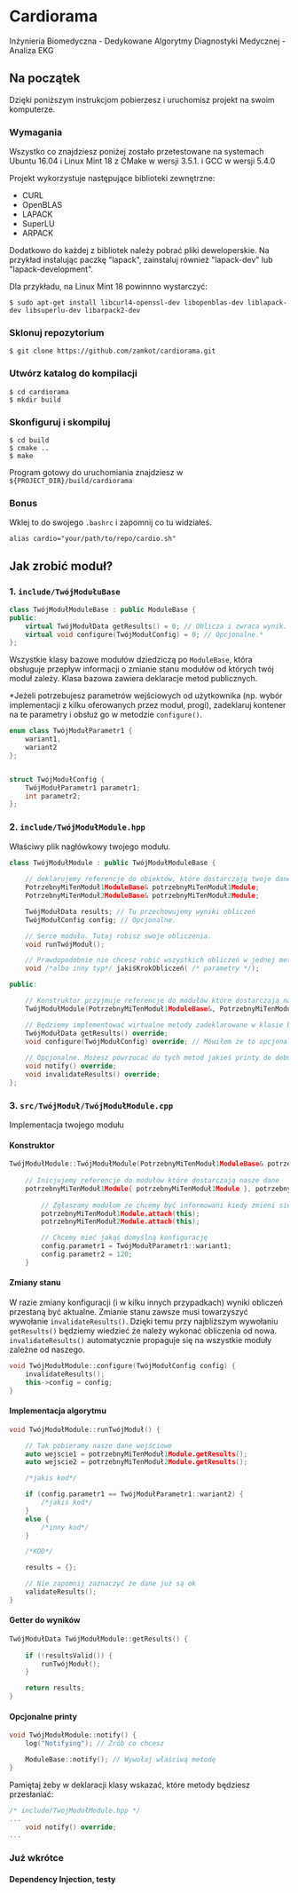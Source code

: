 # Cardiorama

Inżynieria Biomedyczna - Dedykowane Algorytmy Diagnostyki Medycznej - Analiza EKG

## Na początek

Dzięki poniższym instrukcjom pobierzesz i uruchomisz projekt na swoim komputerze.

### Wymagania

Wszystko co znajdziesz poniżej zostało przetestowane na systemach Ubuntu 16.04 i Linux Mint 18 z CMake w wersji 3.5.1. i GCC w wersji 5.4.0

Projekt wykorzystuje następujące biblioteki zewnętrzne:
* CURL
* OpenBLAS
* LAPACK
* SuperLU
* ARPACK

Dodatkowo do każdej z bibliotek należy pobrać pliki deweloperskie. Na przykład instalując paczkę "lapack", zainstaluj również "lapack-dev" lub "lapack-development".

Dla przykładu, na Linux Mint 18 powinnno wystarczyć:
```
$ sudo apt-get install libcurl4-openssl-dev libopenblas-dev liblapack-dev libsuperlu-dev libarpack2-dev
```

### Sklonuj repozytorium
```
$ git clone https://github.com/zamkot/cardiorama.git
```

### Utwórz katalog do kompilacji
```
$ cd cardiorama
$ mkdir build
```

### Skonfiguruj i skompiluj
```
$ cd build
$ cmake ..
$ make
```

Program gotowy do uruchomiania znajdziesz w ```${PROJECT_DIR}/build/cardiorama```

### Bonus
Wklej to do swojego ```.bashrc``` i zapomnij co tu widziałeś.
```
alias cardio="your/path/to/repo/cardio.sh"
```

## Jak zrobić moduł?

### 1. ```include/TwójModułuBase```

```c++
class TwójModułModuleBase : public ModuleBase {
public:
    virtual TwójModułData getResults() = 0; // Oblicza i zwraca wynik.
    virtual void configure(TwójModułConfig) = 0; // Opcjonalne.*
};
```

Wszystkie klasy bazowe modułów dziedziczą po ```ModuleBase```, która obsługuje przepływ informacji o zmianie stanu modułów od których twój moduł zależy.
Klasa bazowa zawiera deklaracje metod publicznych.  

*Jeżeli potrzebujesz parametrów wejściowych od użytkownika (np. wybór implementacji z kilku oferowanych przez moduł, progi), zadeklaruj kontener na te parametry i obsłuż go w metodzie ```configure()```.
```c++
enum class TwójModułParametr1 {
    wariant1,
    wariant2
};


struct TwójModułConfig {
    TwójModułParametr1 parametr1;
    int parametr2;
};

```

### 2. ```include/TwójModułModule.hpp```
Właściwy plik nagłówkowy twojego modułu.

```c++
class TwójModułModule : public TwójModułModuleBase {
    
    // deklarujemy referencje do obiektów, które dostarczają twoje dane wejściowe
    PotrzebnyMiTenModuł1ModuleBase& potrzebnyMiTenModuł1Module;
    PotrzebnyMiTenModuł2ModuleBase& potrzebnyMiTenModuł2Module;

    TwójModułData results; // Tu przechowujemy wyniki obliczeń
    TwójModułConfig config; // Opcjonalne.

    // Serce modułu. Tutaj robisz swoje obliczenia.
    void runTwójModuł(); 

    // Prawdopodobnie nie chcesz robić wszystkich obliczeń w jednej metodzie. Dodaj tyle prywatnych metod ile ci się podoba.
    void /*albo inny typ*/ jakiśKrokObliczeń( /* parametry */);

public:

    // Konstruktor przyjmuje referencje do modułów które dostarczają nasze dane wejściowe
    TwójModułModule(PotrzebnyMiTenModuł1ModuleBase&, PotrzebnyMiTenModuł2ModuleBase&);

    // Będziemy implementować wirtualne metody zadeklarowane w klasie bazowej
    TwójModułData getResults() override;
    void configure(TwójModułConfig) override; // Mówiłem że to opcjonalne?
    
    // Opcjonalne. Możesz powrzucać do tych metod jakieś printy do debugowania.
    void notify() override;
    void invalidateResults() override;
};
```

### 3. ```src/TwójModuł/TwójModułModule.cpp```
Implementacja twojego modułu

#### Konstruktor
```c++
TwójModułModule::TwójModułModule(PotrzebnyMiTenModuł1ModuleBase& potrzebnyMiTenModuł1Module, PotrzebnyMiTenModuł2ModuleBase& potrzebnyMiTenModuł2Module) :
    
    // Inicjujemy referencje do modułów które dostarczają nasze dane
    potrzebnyMiTenModuł1Module{ potrzebnyMiTenModuł1Module }, potrzebnyMiTenModuł2Module{ potrzebnyMiTenModuł2Module } {
        
        // Zgłaszamy modułom że chcemy być informowani kiedy zmieni się ich stan. 
        potrzebnyMiTenModuł1Module.attach(this);
        potrzebnyMiTenModuł2Module.attach(this);

        // Chcemy mieć jakąś domyślną konfigurację
        config.parametr1 = TwójModułParametr1::wariant1;
        config.parametr2 = 120;
    }
```

#### Zmiany stanu

W razie zmiany konfiguracji (i w kilku innych przypadkach) wyniki obliczeń przestaną być aktualne. Zmianie stanu zawsze musi towarzyszyć wywołanie ```invalidateResults()```. Dzięki temu  przy najbliższym wywołaniu ```getResults()``` będziemy wiedzieć że należy wykonać obliczenia od nowa. ```invalidateResults()``` automatycznie propaguje się na wszystkie moduły zależne od naszego.

```c++
void TwójModułModule::configure(TwójModułConfig config) {
    invalidateResults();
    this->config = config;
}
```

#### Implementacja algorytmu

```c++
void TwójModułModule::runTwójModuł() {

    // Tak pobieramy nasze dane wejściowe
    auto wejscie1 = potrzebnyMiTenModuł1Module.getResults();
    auto wejscie2 = potrzebnyMiTenModuł2Module.getResults();

    /*jakis kod*/

    if (config.parametr1 == TwójModułParametr1::wariant2) {
        /*jakiś kod*/
    } 
    else {
        /*inny kod*/
    }

    /*KOD*/

    results = {};

    // Nie zapomnij zaznaczyć że dane już są ok
    validateResults();
}
```

#### Getter do wyników

```c++
TwójModułData TwójModułModule::getResults() {
    
    if (!resultsValid()) {
        runTwójModuł();
    }

    return results;
}
```

#### Opcjonalne printy

```c++
void TwójModułModule::notify() {
    log("Notifying"); // Zrób co chcesz

    ModuleBase::notify(); // Wywołaj właściwą metodę
}
```
Pamiętaj żeby w deklaracji klasy wskazać, które metody będziesz przesłaniać:
```c++
/* include/TwojModułModule.hpp */
...
    void notify() override;
...
```

### Już wkrótce
#### Dependency Injection, testy